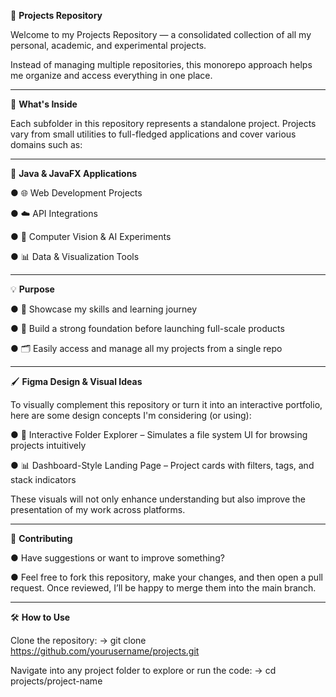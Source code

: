 📁 **Projects Repository**

Welcome to my Projects Repository — a consolidated collection of all my personal, academic, and experimental projects.

Instead of managing multiple repositories, this monorepo approach helps me organize and access everything in one place.

-------------------------------------------------------------------------------------------------------------------------------------------------------------------------------------------------------------------------------------------------------------------------------
📌 **What's Inside**

Each subfolder in this repository represents a standalone project. Projects vary from small utilities to full-fledged applications and cover various domains such as:

-------------------------------------------------------------------------------------------------------------------------------------------------------------------------------------------------------------------------------------------------------------------------------

🔧 **Java & JavaFX Applications**

● 🌐 Web Development Projects

● ☁️ API Integrations

● 🤖 Computer Vision & AI Experiments

● 📊 Data & Visualization Tools

-------------------------------------------------------------------------------------------------------------------------------------------------------------------------------------------------------------------------------------------------------------------------------

💡 **Purpose**

● 🧠 Showcase my skills and learning journey

● 🚀 Build a strong foundation before launching full-scale products

● 🗂️ Easily access and manage all my projects from a single repo

-------------------------------------------------------------------------------------------------------------------------------------------------------------------------------------------------------------------------------------------------------------------------------

🖌️ **Figma Design & Visual Ideas**

To visually complement this repository or turn it into an interactive portfolio, here are some design concepts I'm considering (or using):

● 📂 Interactive Folder Explorer – Simulates a file system UI for browsing projects intuitively

● 📊 Dashboard-Style Landing Page – Project cards with filters, tags, and stack indicators

These visuals will not only enhance understanding but also improve the presentation of my work across platforms.

-------------------------------------------------------------------------------------------------------------------------------------------------------------------------------------------------------------------------------------------------------------------------------

🤝 **Contributing**

●  Have suggestions or want to improve something?

●  Feel free to fork this repository, make your changes, and then open a pull request. Once reviewed, I’ll be happy to merge them into the main branch.

-------------------------------------------------------------------------------------------------------------------------------------------------------------------------------------------------------------------------------------------------------------------------------

🛠️ **How to Use**

Clone the repository:
→ git clone https://github.com/yourusername/projects.git

Navigate into any project folder to explore or run the code:
→ cd projects/project-name
